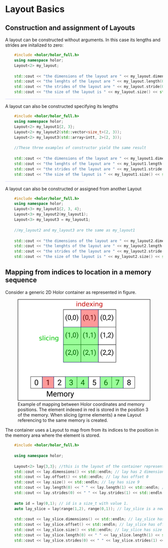 # Layout Basics

## Construction and assignment of Layouts

A layout can be constructed without arguments. In this case its lengths and strides are initalized to zero:
```cpp
    #include <holor/holor_full.h>
    using namespace holor;
    Layout<2> my_layout;

    std::cout << "the dimensions of the layout are " << my_layout.dimensions() << std::endl; // This prints 2
    std::cout << "the lenghts of the layout are " << my_layout.length(0) << " "  << my_layout.length(1) << std::endl; // This prints 0 0
    std::cout << "the strides of the layout are " << my_layout.stride(0) << " "  << my_layout.stride(1) << std::endl; // This prints 0 0
    std::cout << "the size of the layout is " << my_layout.size() << std::endl; // This prints 0
```
<hr style="background-color:#9999ff; opacity:0.4; width:50%"> 

A layout can also be constructed specifying its lengths
```cpp
    #include <holor/holor_full.h>
    using namespace holor;
    Layout<2> my_layout1{2, 3};
    Layout<2> my_layout2(std::vector<size_t>(2, 3));
    Layout<2> my_layout3(std::array<intt, 2>(2, 3));

    //These three examples of constructor yield the same result

    std::cout << "the dimensions of the layout are " << my_layout1.dimensions() << std::endl; // This prints 2
    std::cout << "the lenghts of the layout are " << my_layout1.length(0) << " "  << my_layout1.length(1) << std::endl; // This prints 2 3
    std::cout << "the strides of the layout are " << my_layout1.stride(0) << " "  << my_layout1.stride(1) << std::endl; // This prints 3 1
    std::cout << "the size of the layout is " << my_layout1.size() << std::endl; // This prints 6
```

<hr style="background-color:#9999ff; opacity:0.4; width:50%"> 

A layout can also be constructed or assigned from another Layout
```cpp
    #include <holor/holor_full.h>
    using namespace holor;
    Layout<3> my_layout1{2, 3, 4};
    Layout<3> my_layout2(my_layout1);
    Layout<3> my_layout3 = my_layout1;

    //my_layout2 and my_layout3 are the same as my_layout1

    std::cout << "the dimensions of the layout are " << my_layout2.dimensions() << std::endl; // This prints 3
    std::cout << "the lenghts of the layout are " << my_layout2.length(0) << " "  << my_layout2.length(1) << " "  << my_layout2.length(2) << std::endl; // This prints 2 3 4
    std::cout << "the strides of the layout are " << my_layout2.stride(0) << " "  << my_layout2.stride(1) << " "  << my_layout2.stride(1) << std::endl; // This prints 0 0 0
    std::cout << "the size of the layout is " << my_layout2.size() << std::endl; // This prints 6
```



## Mapping from indices to location in a memory sequence

Consider a generic 2D Holor container as represented in figure.

<figure>
  <img src="../images/layout_tutorial.png" width="500" />
  <figcaption>Example of mapping between Holor coordinates and memory positions. The element indexed in red is stored in the position 3 of the memory. When slicing (grrne elements) a new Layout referencing to the same memory is created.</figcaption>
</figure>

The container uses a Layout to map from from its indices to the position in the memory area where the element is stored.
``` cpp
    #include <holor/holor_full.h>

    using namespace holor;
    
    Layout<2> lay{3,3}; //this is the layout of the container represented in figure above.
    std::cout << lay.dimensions() << std::endln; // lay has 2 dimensions
    std::cout << lay.offset() << std::endln; // lay has offset 0
    std::cout << lay.size() << std::endln; // lay has size 9
    std::cout << lay.length(0) << " " << lay.length(1) << std::endln; // lay has lengths 3, 3
    std::cout << lay.strides(0) << " " << lay.strides(1) << std::endln; // lay has strides 3, 1

    auto id = lay(0,1); // id is a size_t with value 1.
    auto lay_slice = lay(range(1,2), range(0,1)); // lay_slice is a new layout that represents the slice with indices ([1, 2], [0, 1]).

    std::cout << lay_slice.dimensions() << std::endln; // lay_slice has 2 dimensions
    std::cout << lay_slice.offset() << std::endln; // lay_slice has offset 3
    std::cout << lay_slice.size() << std::endln; // lay_slice has size 4
    std::cout << lay_slice.length(0) << " " << lay_slice.length(1) << std::endln; // lay_slice has lengths 2, 2
    std::cout << lay_slice.strides(0) << " " << lay_slice.strides(1) << std::endln; // lay_slice has strides 2, 1
```